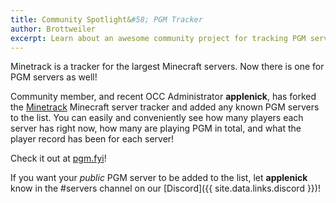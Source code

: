 ```yaml
---
title: Community Spotlight&#58; PGM Tracker
author: Brottweiler
excerpt: Learn about an awesome community project for tracking PGM servers.
---
```


Minetrack is a tracker for the largest Minecraft servers. Now there is one for PGM servers as well!

Community member, and recent OCC Administrator **applenick**, has forked the [Minetrack](https://www.minetrack.me/) Minecraft server tracker and added any known PGM servers to the list. You can easily and conveniently see how many players each server has right now, how many are playing PGM in total, and what the player record has been for each server!

Check it out at [pgm.fyi](https://pgm.fyi/)!

If you want your *public* PGM server to be added to the list, let **applenick** know in the #servers channel on our [Discord]({{ site.data.links.discord }})!
